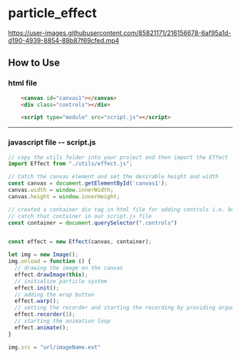 # particle_effect
https://user-images.githubusercontent.com/85821171/216156678-6af95a1d-d190-4939-8854-88b87f69cfed.mp4

## How to Use
### html file
```html
    <canvas id="canvas1"></canvas>
    <div class="controls"></div>

    <script type="module" src="script.js"></script>
```
---
### javascript file -- script.js
```javascript
// copy the utils folder into your project and then import the Effect
import Effect from "./utils/effect.js";

// Catch the canvas element and set the desirable height and width
const canvas = document.getElementById('canvas1');
canvas.width = window.innerWidth;
canvas.height = window.innerHeight;

// created a container div tag in html file for adding controls i.e. buttons for various actions
// catch that container in our script.js file 
const container = document.querySelector(".controls")


const effect = new Effect(canvas, container);

let img = new Image();
img.onload = function () {
  // drawing the image on the canvas 
  effect.drawImage(this);
  // initialize particle system
  effect.init();
  // adding the wrap button
  effect.warp();
  // setting the recorder and starting the recording by providing argument as 1 
  effect.recorder(1);
  // starting the animation loop
  effect.animate();
}

img.src = "url/imageName.ext"
```
